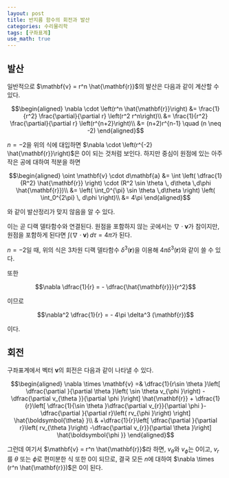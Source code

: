 ```yaml
---
layout: post
title: 반지름 함수의 회전과 발산
categories: 수리물리학
tags: [구좌표계]
use_math: true
---
```


## 발산
일반적으로 $\mathbf{v} = r^n \hat{\mathbf{r}}$의 발산은 다음과 같이 계산할 수 있다.

$$\begin{aligned}
    \nabla \cdot \left(r^n \hat{\mathbf{r}}\right)
    &= \frac{1}{r^2} \frac{\partial}{\partial r} \left(r^2 r^n\right)\\
    &= \frac{1}{r^2} \frac{\partial}{\partial r} \left(r^{n+2}\right)\\
    &= (n+2)r^{n-1} \quad (n \neq -2)
\end{aligned}$$


$n=-2$을 위의 식에 대입하면 $\nabla \cdot \left(r^{-2} \hat{\mathbf{r}}\right)$은 $0$이 되는 것처럼 보인다. 하지만 중심이 원점에 있는 아주 작은 공에 대하여 적분을 하면

$$\begin{aligned}
    \oint \mathbf{v} \cdot d\mathbf{a} &= \int \left( \dfrac{1}{R^2} \hat{\mathbf{r}} \right) \cdot (R^2 \sin \theta \, d\theta \,d\phi \hat{\mathbf{r}})\\
    &= \left( \int_0^{\pi} \sin \theta \,d\theta \right) \left( \int_0^{2\pi} \, d\phi \right)\\
    &= 4\pi
\end{aligned}$$

와 같이 발산정리가 맞지 않음을 알 수 있다.

이는 곧 디랙 델타함수와 연결된다. 원점을 포함하지 않는 곳에서는 $\nabla \cdot \mathbf{v}$가 참이지만, 원점을 포함하게 된다면 $\int(\nabla \cdot \mathbf{v})\,d\tau = 4\pi$가 된다.


$n=-2$일 때, 위의 식은 3차원 디랙 델타함수 $\delta^3 (\mathbf{r})$을 이용해 $4\pi \delta^3 (\mathbf{r})$와 같이 쓸 수 있다.



또한

$$\nabla \dfrac{1}{r} = - \dfrac{\hat{\mathbf{r}}}{r^2}$$

이므로

$$\nabla^2 \dfrac{1}{r} = - 4\pi \delta^3 (\mathbf{r})$$

이다.



## 회전
구좌표계에서 벡터 $\mathbf{v}$의 회전은 다음과 같이 나타낼 수 있다.

$$\begin{aligned}
    \nabla \times \mathbf{v}
    =& \dfrac{1}{r\sin \theta }\left[ \dfrac{\partial }{\partial \theta }\left( \sin \theta v_{\phi }\right) -\dfrac{\partial v_{\theta }}{\partial \phi }\right] \hat{\mathbf{r}}
    + \dfrac{1}{r}\left[ \dfrac{1}{\sin \theta }\dfrac{\partial v_{r}}{\partial \phi }-\dfrac{\partial }{\partial r}\left( rv_{\phi }\right) \right] \hat{\boldsymbol{\theta} }\\
    & +\dfrac{1}{r}\left[ \dfrac{\partial }{\partial r}\left( rv_{\theta }\right) -\dfrac{\partial v_{r}}{\partial \theta }\right] \hat{\boldsymbol{\phi }}
\end{aligned}$$


그런데 여기서 $\mathbf{v} = r^n \hat{\mathbf{r}}$라 하면, $v_{\theta}$와 $v_{\phi}$는 $0$이고, $v_r$를 $\theta$ 또는 $\phi$로 편미분한 식 또한 $0$이 되므로, 결국 모든 $n$에 대하여 $\nabla \times (r^n \hat{\mathbf{r}})$은 $0$이 된다.

